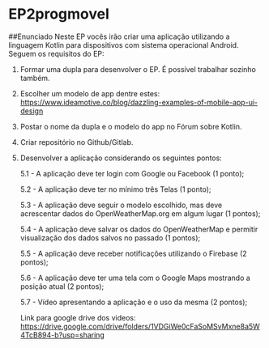 # EP2progmovel
##Enunciado
Neste EP vocês irão criar uma aplicação utilizando a linguagem Kotlin para dispositivos com sistema operacional Android. Seguem os requisitos do EP:

1. Formar uma dupla para desenvolver o EP. É possível trabalhar sozinho também.

2. Escolher um modelo de app dentre estes: https://www.ideamotive.co/blog/dazzling-examples-of-mobile-app-ui-design

3. Postar o nome da dupla e o modelo do app no Fórum sobre Kotlin.

4. Criar repositório no Github/Gitlab.

5. Desenvolver a aplicação considerando os seguintes pontos:

    5.1 - A aplicação deve ter login com Google ou Facebook (1 ponto);

    5.2 - A aplicação deve ter no mínimo três Telas (1 ponto);

    5.3 - A aplicação deve seguir o modelo escolhido, mas deve acrescentar dados do OpenWeatherMap.org em algum lugar (1 pontos);

    5.4 - A aplicação deve salvar os dados do OpenWeatherMap e permitir visualização dos dados salvos no passado (1 pontos);

    5.5 - A aplicação deve receber notificações utilizando o Firebase (2 pontos);

    5.6 - A aplicação deve ter uma tela com o Google Maps mostrando a posição atual (2 pontos);

    5.7 - Vídeo apresentando a aplicação e o uso da mesma (2 pontos);
   
   Link para google drive dos videos: 
   https://drive.google.com/drive/folders/1VDGiWe0cFaSoMSvMxne8a5W4TcB894-b?usp=sharing
